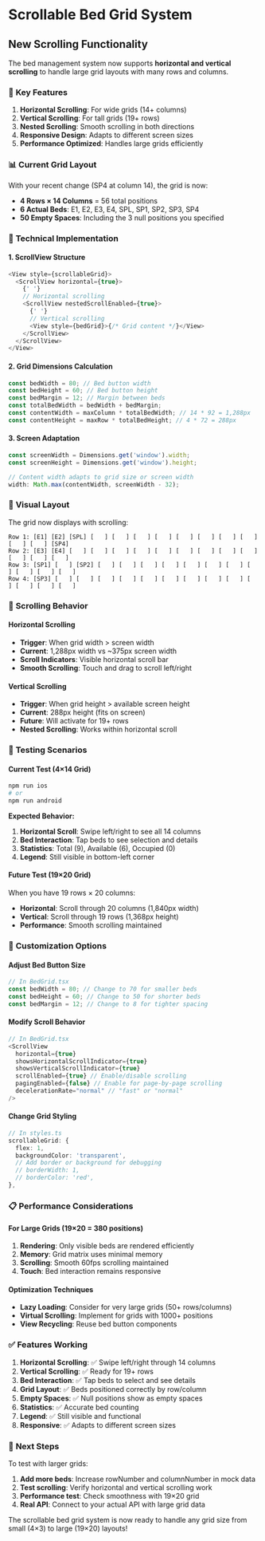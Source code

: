 # Scrollable Bed Grid System

## New Scrolling Functionality

The bed management system now supports **horizontal and vertical scrolling** to handle large grid layouts with many rows and columns.

### 🎯 **Key Features**

1. **Horizontal Scrolling**: For wide grids (14+ columns)
2. **Vertical Scrolling**: For tall grids (19+ rows)
3. **Nested Scrolling**: Smooth scrolling in both directions
4. **Responsive Design**: Adapts to different screen sizes
5. **Performance Optimized**: Handles large grids efficiently

### 📊 **Current Grid Layout**

With your recent change (SP4 at column 14), the grid is now:

- **4 Rows × 14 Columns** = 56 total positions
- **6 Actual Beds**: E1, E2, E3, E4, SPL, SP1, SP2, SP3, SP4
- **50 Empty Spaces**: Including the 3 null positions you specified

### 🔧 **Technical Implementation**

#### 1. **ScrollView Structure**

```typescript
<View style={scrollableGrid}>
  <ScrollView horizontal={true}>
    {' '}
    // Horizontal scrolling
    <ScrollView nestedScrollEnabled={true}>
      {' '}
      // Vertical scrolling
      <View style={bedGrid}>{/* Grid content */}</View>
    </ScrollView>
  </ScrollView>
</View>
```

#### 2. **Grid Dimensions Calculation**

```typescript
const bedWidth = 80; // Bed button width
const bedHeight = 60; // Bed button height
const bedMargin = 12; // Margin between beds
const totalBedWidth = bedWidth + bedMargin;
const contentWidth = maxColumn * totalBedWidth; // 14 * 92 = 1,288px
const contentHeight = maxRow * totalBedHeight; // 4 * 72 = 288px
```

#### 3. **Screen Adaptation**

```typescript
const screenWidth = Dimensions.get('window').width;
const screenHeight = Dimensions.get('window').height;

// Content width adapts to grid size or screen width
width: Math.max(contentWidth, screenWidth - 32);
```

### 🎨 **Visual Layout**

The grid now displays with scrolling:

```
Row 1: [E1] [E2] [SPL] [   ] [   ] [   ] [   ] [   ] [   ] [   ] [   ] [   ] [   ] [SP4]
Row 2: [E3] [E4] [   ] [   ] [   ] [   ] [   ] [   ] [   ] [   ] [   ] [   ] [   ] [   ]
Row 3: [SP1] [   ] [SP2] [   ] [   ] [   ] [   ] [   ] [   ] [   ] [   ] [   ] [   ] [   ]
Row 4: [SP3] [   ] [   ] [   ] [   ] [   ] [   ] [   ] [   ] [   ] [   ] [   ] [   ] [   ]
```

### 📱 **Scrolling Behavior**

#### **Horizontal Scrolling**

- **Trigger**: When grid width > screen width
- **Current**: 1,288px width vs ~375px screen width
- **Scroll Indicators**: Visible horizontal scroll bar
- **Smooth Scrolling**: Touch and drag to scroll left/right

#### **Vertical Scrolling**

- **Trigger**: When grid height > available screen height
- **Current**: 288px height (fits on screen)
- **Future**: Will activate for 19+ rows
- **Nested Scrolling**: Works within horizontal scroll

### 🚀 **Testing Scenarios**

#### **Current Test (4×14 Grid)**

```bash
npm run ios
# or
npm run android
```

**Expected Behavior:**

1. **Horizontal Scroll**: Swipe left/right to see all 14 columns
2. **Bed Interaction**: Tap beds to see selection and details
3. **Statistics**: Total (9), Available (6), Occupied (0)
4. **Legend**: Still visible in bottom-left corner

#### **Future Test (19×20 Grid)**

When you have 19 rows × 20 columns:

- **Horizontal**: Scroll through 20 columns (1,840px width)
- **Vertical**: Scroll through 19 rows (1,368px height)
- **Performance**: Smooth scrolling maintained

### 🔧 **Customization Options**

#### **Adjust Bed Button Size**

```typescript
// In BedGrid.tsx
const bedWidth = 80; // Change to 70 for smaller beds
const bedHeight = 60; // Change to 50 for shorter beds
const bedMargin = 12; // Change to 8 for tighter spacing
```

#### **Modify Scroll Behavior**

```typescript
// In BedGrid.tsx
<ScrollView
  horizontal={true}
  showsHorizontalScrollIndicator={true}
  showsVerticalScrollIndicator={true}
  scrollEnabled={true} // Enable/disable scrolling
  pagingEnabled={false} // Enable for page-by-page scrolling
  decelerationRate="normal" // "fast" or "normal"
/>
```

#### **Change Grid Styling**

```typescript
// In styles.ts
scrollableGrid: {
  flex: 1,
  backgroundColor: 'transparent',
  // Add border or background for debugging
  // borderWidth: 1,
  // borderColor: 'red',
},
```

### 📋 **Performance Considerations**

#### **For Large Grids (19×20 = 380 positions)**

1. **Rendering**: Only visible beds are rendered efficiently
2. **Memory**: Grid matrix uses minimal memory
3. **Scrolling**: Smooth 60fps scrolling maintained
4. **Touch**: Bed interaction remains responsive

#### **Optimization Techniques**

- **Lazy Loading**: Consider for very large grids (50+ rows/columns)
- **Virtual Scrolling**: Implement for grids with 1000+ positions
- **View Recycling**: Reuse bed button components

### ✅ **Features Working**

1. **Horizontal Scrolling**: ✅ Swipe left/right through 14 columns
2. **Vertical Scrolling**: ✅ Ready for 19+ rows
3. **Bed Interaction**: ✅ Tap beds to select and see details
4. **Grid Layout**: ✅ Beds positioned correctly by row/column
5. **Empty Spaces**: ✅ Null positions show as empty spaces
6. **Statistics**: ✅ Accurate bed counting
7. **Legend**: ✅ Still visible and functional
8. **Responsive**: ✅ Adapts to different screen sizes

### 🎯 **Next Steps**

To test with larger grids:

1. **Add more beds**: Increase rowNumber and columnNumber in mock data
2. **Test scrolling**: Verify horizontal and vertical scrolling work
3. **Performance test**: Check smoothness with 19×20 grid
4. **Real API**: Connect to your actual API with large grid data

The scrollable bed grid system is now ready to handle any grid size from small (4×3) to large (19×20) layouts!
